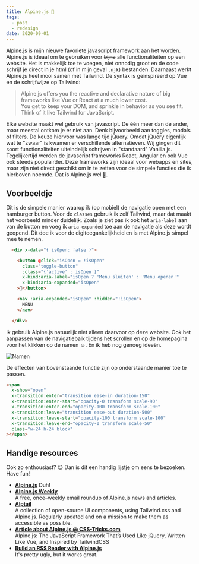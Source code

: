 ```yaml
---
title: Alpine.js 💙
tags:
  - post
  - redesign
date: 2020-09-01
---
```


[Alpine.js](https://github.com/alpinejs/alpine) is mijn nieuwe favoriete javascript framework aan het worden. Alpine.js is ideaal om te gebruiken voor ~~bijna~~ alle functionaliteiten op een website. Het is makkelijk toe te voegen, niet onnodig groot en de code schrijf je direct in je html (of in mijn geval `.njk`) bestanden. Daarnaast werkt Alpine.js heel mooi samen met Tailwind. De syntax is geinspireerd op Vue en de schrijfwijze op Tailwind:

<!-- excerpt -->

> Alpine.js offers you the reactive and declarative nature of big frameworks like Vue or React at a much lower cost.\
> You get to keep your DOM, and sprinkle in behavior as you see fit.\
> Think of it like Tailwind for JavaScript.

Elke website maakt wel gebruik van javascript. De één meer dan de ander, maar meestal ontkom je er niet aan. Denk bijvoorbeeld aan toggles, modals of filters.
De keuze hiervoor was lange tijd jQuery. Omdat jQuery eigenlijk wat te "zwaar" is kwamen er verschillende alternatieven. Wij gingen dit soort functionaliteiten uiteindelijk schrijven in "standaard" Vanilla js. Tegelijkertijd werden de javascript frameworks React, Angular en ook Vue ook steeds populairder. Deze frameworks zijn ideaal voor webapps en sites, maar zijn niet direct geschikt om in te zetten voor de simpele functies die ik hierboven noemde. Dat is Alpine.js wel 🎉.

## Voorbeeldje

Dit is de simpele manier waarop ik (op mobiel) de navigatie open met een hamburger button. Voor de `classes` gebruik ik zelf Tailwind, maar dat maakt het voorbeeld minder duidelijk. Zoals je ziet pas ik ook het `aria-label` aan van de button en voeg ik `aria-expanded` toe aan de navigatie als deze wordt geopend. Dit doe ik voor de digitoegankelijkheid en is met Alpine.js simpel mee te nemen.

```html
  <div x-data="{ isOpen: false }">

    <button @click="isOpen = !isOpen"
      class="toggle-button"
      :class="{'active' : isOpen }"
      x-bind:aria-label="isOpen ? 'Menu sluiten' : 'Menu openen'"
      x-bind:aria-expanded="isOpen"
    >🍔</button>

    <nav :aria-expanded="isOpen" :hidden="!isOpen">
      MENU
    </nav>

  </div>
```

Ik gebruik Alpine.js natuurlijk niet alleen daarvoor op deze website. Ook het aanpassen van de navigatiebalk tijdens het scrollen en op de homepagina voor het klikken op de namen ☺️. En ik heb nog genoeg ideeën.

![Namen](/static/images/uploads/names.gif)

De effecten van bovenstaande functie zijn op onderstaande manier toe te passen.

```html
<span
  x-show="open"
  x-transition:enter="transition ease-in duration-150"
  x-transition:enter-start="opacity-0 transform scale-90"
  x-transition:enter-end="opacity-100 transform scale-100"
  x-transition:leave="transition ease-out duration-500"
  x-transition:leave-start="opacity-100 transform scale-100"
  x-transition:leave-end="opacity-0 transform scale-50"
  class="w-24 h-24 block"
></span>
```

## Handige resources

Ook zo enthousiast? 😉 Dan is dit een handig [lijstje](https://pinboard.in/u:dydric/t:alpinejs/) om eens te bezoeken. Have fun!

- **[Alpine.js](https://github.com/alpinejs/alpine)** Duh!
- **[Alpine.js Weekly](https://alpinejs.codewithhugo.com/newsletter/)**\
  A free, once–weekly email roundup of Alpine.js news and articles.
- **[Alptail](https://www.alptail.com/)**\
  A collection of open-source UI components, using Tailwind.css and Alpine.js. Regularly updated and on a mission to make them as accessible as possible.
- **[Article about Alpine.js @ CSS-Tricks.com](https://css-tricks.com/alpine-js-the-javascript-framework-thats-used-like-jquery-written-like-vue-and-inspired-by-tailwindcss/)**\
  Alpine.js: The JavaScript Framework That’s Used Like jQuery, Written Like Vue, and Inspired by TailwindCSS
- **[Build an RSS Reader with Alpine.js](https://blog.codecourse.com/build-an-rss-reader-with-alpine-js/)**\
  It's pretty ugly, but it works great.
